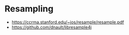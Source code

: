# Resampling

- https://ccrma.stanford.edu/~jos/resample/resample.pdf
- https://github.com/dnault/libresample4j
